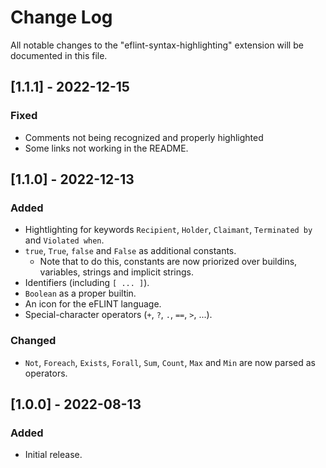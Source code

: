# Change Log

All notable changes to the "eflint-syntax-highlighting" extension will be documented in this file.

## [1.1.1] - 2022-12-15
### Fixed
- Comments not being recognized and properly highlighted
- Some links not working in the README.

## [1.1.0] - 2022-12-13
### Added
- Hightlighting for keywords `Recipient`, `Holder`, `Claimant`, `Terminated by` and `Violated when`.
- `true`, `True`, `false` and `False` as additional constants.
  - Note that to do this, constants are now priorized over buildins, variables, strings and implicit strings.
- Identifiers (including `[ ... ]`).
- `Boolean` as a proper builtin.
- An icon for the eFLINT language.
- Special-character operators (`+`, `?`, `.`, `==`, `>`, ...).

### Changed
- `Not`, `Foreach`, `Exists`, `Forall`, `Sum`, `Count`, `Max` and `Min` are now parsed as operators.

## [1.0.0] - 2022-08-13
### Added
- Initial release.
